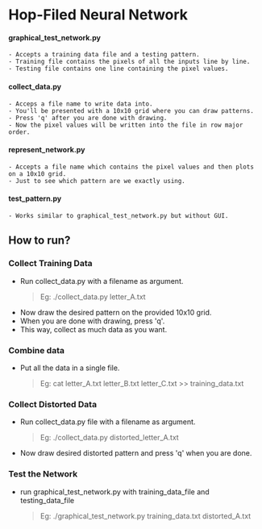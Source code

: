 # Hop-Filed Neural Network

#### graphical\_test\_network.py
	- Accepts a training data file and a testing pattern.
	- Training file contains the pixels of all the inputs line by line.
	- Testing file contains one line containing the pixel values.

#### collect\_data.py
	- Acceps a file name to write data into.
	- You'll be presented with a 10x10 grid where you can draw patterns.
	- Press 'q' after you are done with drawing.
	- Now the pixel values will be written into the file in row major order.

#### represent\_network.py
	- Accepts a file name which contains the pixel values and then plots on a 10x10 grid.
	- Just to see which pattern are we exactly using.

#### test\_pattern.py
	- Works similar to graphical_test_network.py but without GUI.

## How to run?
### Collect Training Data
- Run collect\_data.py with a filename as argument.
	> Eg: ./collect\_data.py letter_A.txt
- Now draw the desired pattern on the provided 10x10 grid.
- When you are done with drawing, press 'q'.
- This way, collect as much data as you want.

### Combine data
- Put all the data in a single file.
	> Eg: cat letter_A.txt letter_B.txt letter_C.txt >> training\_data.txt

### Collect Distorted Data
- Run collect\_data.py file with a filename as argument.
	> Eg: ./collect\_data.py distorted_letter_A.txt
- Now draw desired distorted pattern and press 'q' when you are done.

### Test the Network
- run graphical\_test\_network.py with training\_data\_file and testing\_data\_file
	> Eg: ./graphical\_test\_network.py training\_data.txt distorted\_A.txt

